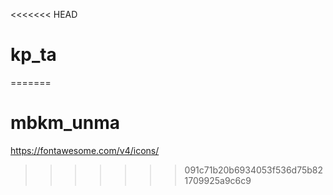 <<<<<<< HEAD
# kp_ta

=======
# mbkm_unma
https://fontawesome.com/v4/icons/
>>>>>>> 091c71b20b6934053f536d75b821709925a9c6c9
